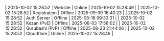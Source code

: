| 2025-10-02 15:28:52 | Website | Online | 2025-10-02 15:28:49 |
| 2025-10-02 15:28:52 | Registration | Offline | 2025-09-09 16:40:23 |
| 2025-10-02 15:28:52 | Auth Server | Offline | 2025-08-18 09:33:31 |
| 2025-10-02 15:28:52 | Kezan (PvE) | Offline | 2025-08-03 17:58:02 |
| 2025-10-02 15:28:52 | Gurubashi (PvP) | Offline | 2025-08-23 21:44:06 |
| 2025-10-02 15:28:52 | Cloudflare | Online | 2025-10-02 15:28:49 |
